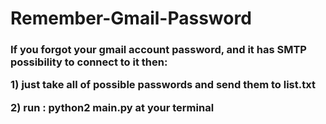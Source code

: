 # Remember-Gmail-Password
<h3>
If you forgot your gmail account password, and it has SMTP possibility to connect to it then:

<p>
1) just take all of possible passwords and send them to list.txt
</p>
<p>
2) run : python2 main.py at your terminal
</p>
</h3>

